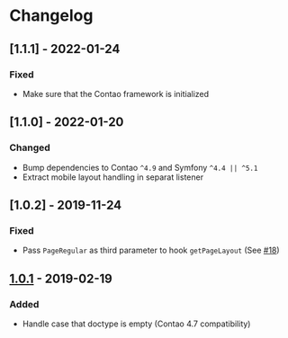 
# Changelog

## [1.1.1] - 2022-01-24

### Fixed

 - Make sure that the Contao framework is initialized

## [1.1.0] - 2022-01-20

### Changed

 - Bump dependencies to Contao `^4.9` and Symfony `^4.4 || ^5.1`
 - Extract mobile layout handling in separat listener

## [1.0.2] - 2019-11-24

### Fixed

 - Pass `PageRegular` as third parameter to hook `getPageLayout` (See [#18])

## [1.0.1] - 2019-02-19

### Added

 - Handle case that doctype is empty (Contao 4.7 compatibility) 

[1.0.1]: https://github.com/netzmacht/contao-page-context/compare/1.0.1...1.0.2 
[1.0.1]: https://github.com/netzmacht/contao-page-context/compare/1.0.0...1.0.1

[#18]: https://github.com/netzmacht/contao-page-context/issues/18
